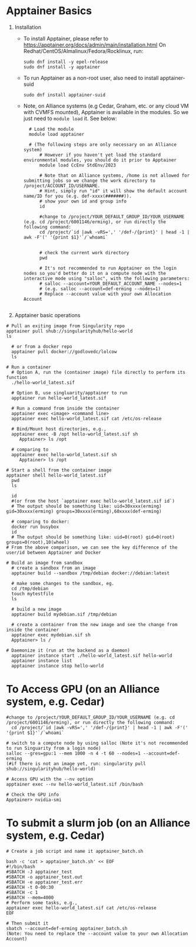 
# Apptainer Basics
1. Installation 
   - To install Apptainer, please refer to https://apptainer.org/docs/admin/main/installation.html
     On Redhat/CentOS/Almalinux/Fedora/Rocklinux, run:
     ```
     sudo dnf install -y epel-release
     sudo dnf install -y apptainer
     ```
   - To run Apptainer as a non-root user, also need to install apptainer-suid
     ```
     sudo dnf install apptainer-suid
     ```
   
   - Note, on Alliance systems (e.g Cedar, Graham, etc. or any cloud VM with CVMFS mounted), Apptainer is available in the modules. So we just need to `module load` it. See below:

      ```
        # Load the module
        module load apptainer
      
        # (The following steps are only necessary on an Alliance system) 
            # However if you haven't yet load the standard environmental modules, you should do it prior to Apptainer
            module load CcEnv StdEnv/2023
        
            # Note that on Alliance systems, /home is not allowed for submitting jobs so we change the work directory to /project/ACCOUNT_ID/USERNAME. 
            # Hint, simply run "id" it will show the default account name/ID for you (e.g. def-xxxx(#######)).
            # show your own id and group info
            id 
      
            #change to /project/YOUR_DEFAULT_GROUP_ID/YOUR_USERNAME (e.g. cd /project/6001146/erming), or run directly the following command:
            cd /project/`id |awk -vRS=',' '/def-/{print}' | head -1 | awk -F'(' '{print $1}'`/`whoami`
           
        
            # check the current work directory
            pwd 
      
            # It's not recommended to run Apptainer on the login nodes so you'd better do it on a compute node with the interactive mode using "salloc", with the following parameters:
            # salloc --account=YOUR_DEFAULT_ACCOUNT_NAME --nodes=1
            # (e.g. salloc --account=def-erming --nodes=1)
            # Replace --account value with your own Allocation Account
       
      ```

2. Apptainer basic operations
  ```
  # Pull an exiting image from Singularity repo
  apptainer pull shub://singularityhub/hello-world
  ls

    # or from a docker repo
    apptainer pull docker://godlovedc/lolcow
    ls

  # Run a container
    # Option A, run the (container image) file directly to perform its function
    ./hello-world_latest.sif

    # Option B, use singluarity/apptainer to run 
    apptainer run hello-world_latest.sif
    
    # Run a command from inside the container
    apptainer exec <image> <command line>
    apptainer exec hello-world_latest.sif cat /etc/os-release

    # Bind/Mount host directories, e.g.,
    apptainer exec -B /opt hello-world_latest.sif sh
       Apptainer> ls /opt

    # comparing to 
    apptainer exec hello-world_latest.sif sh
       Apptainer> ls /opt

  # Start a shell from the container image
  apptainer shell hello-world_latest.sif
    pwd
    ls

    id
    #(or from the host `apptainer exec hello-world_latest.sif id`)
    # The output should be something like: uid=30xxxx(erming) gid=30xxxx(erming) groups=30xxxx(erming),60xxxx(def-erming)

    # comparing to docker:
    docker run busybox  
    id 
    # The output should be something like: uid=0(root) gid=0(root) groups=0(root),10(wheel)
  # From the above comparison, we can see the key difference of the user/id between Apptainer and Docker

  # Build an image from sandbox
    # create a sandbox from an image
    apptainer build --sandbox /tmp/debian docker://debian:latest

    # make some changes to the sandbox, eg.
    cd /tmp/debian
    touch mytestfile
    ls
 
    # build a new image 
    apptainer build mydebian.sif /tmp/debian

    # create a container from the new image and see the change from inside the container
    apptainer exec mydebian.sif sh
    Apptainer> ls /

  # Daemonize it (run at the backend as a daemon)
    apptainer instance start ./hello-world_latest.sif hello-world
    apptainer instance list
    apptainer instance stop hello-world
  ```

  # To Access GPU (on an Alliance system, e.g. Cedar)

    #change to /project/YOUR_DEFAULT_GROUP_ID/YOUR_USERNAME (e.g. cd /project/6001146/erming), or run directly the following command:
      cd /project/`id |awk -vRS=',' '/def-/{print}' | head -1 | awk -F'(' '{print $1}'`/`whoami`

    # switch to a compute node by using salloc (Note it's not recommended to run Singuarity from a login node)
    salloc --gres=gpu:1 --mem 1000 -n 4 -t 60 --nodes=1 --account=def-erming
    (#if there is not an image yet, run: singularity pull shub://singularityhub/hello-world)

    # Access GPU with the --nv option 
    apptainer exec --nv hello-world_latest.sif /bin/bash

    # Check the GPU info
    Apptainer> nvidia-smi
    
  # To submit a slurm job  (on an Alliance system, e.g. Cedar)
    # Create a job script and name it apptainer_batch.sh
    
    bash -c 'cat > apptainer_batch.sh' << EOF
    #!/bin/bash
    #SBATCH -J apptainer_test
    #SBATCH -o apptainer_test.out
    #SBATCH -e apptainer_test.err
    #SBATCH -t 0-00:30
    #SBATCH -c 1
    #SBATCH --mem=4000
    # Perform some tasks, e.g., 
    apptainer exec hello-world_latest.sif cat /etc/os-release
    EOF
    
    # Then submit it
    sbatch --account=def-erming apptainer_batch.sh
    (Note: You need to replace the --account value to your own Allocation Account)
   
